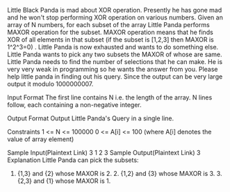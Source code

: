 Little Black Panda is mad about XOR operation. Presently he has gone mad and he won't stop performing XOR operation on various numbers.
Given an array of N numbers, for each subset of the array Little Panda performs MAXOR operation for the subset. MAXOR operation means that he finds XOR of all elements in that subset (if the subset is [1,2,3] then MAXOR is 1^2^3=0) . Little Panda is now exhausted and wants to do something else. Little Panda wants to pick any two subsets the MAXOR of whose are same. Little Panda needs to find the number of selections that he can make. He is very very weak in programming so he wants the answer from you. Please help little panda in finding out his query.
Since the output can be very large output it modulo 1000000007.

Input Format
The first line contains N i.e. the length of the array.
N lines follow, each containing a non-negative integer.

Output Format
Output Little Panda's Query in a single line.

Constraints
1 <= N <= 100000
0 <= A[i] <= 100
(where A[i] denotes the value of array element)

Sample Input(Plaintext Link)
 3
1 2 3
Sample Output(Plaintext Link)
 3
Explanation
Little Panda can pick the subsets:
1. {1,3} and {2} whose MAXOR is 2. 2. {1,2} and {3} whose MAXOR is 3. 3. {2,3} and {1} whose MAXOR is 1.

